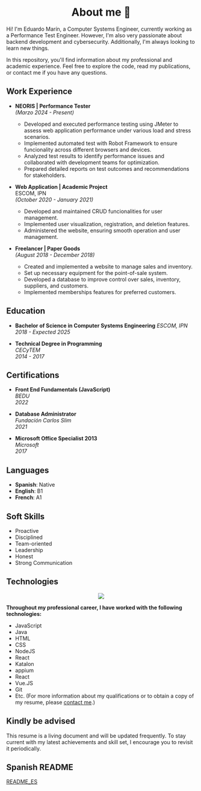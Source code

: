 <h1 align="center"> <b> About me 🤟 </b></h1>

Hi! I'm Eduardo Marín, a Computer Systems Engineer, currently working as a Performance Test Engineer. However, I'm also very passionate about backend development and cybersecurity. Additionally, I'm always looking to learn new things.

In this repository, you'll find information about my professional and academic experience. Feel free to explore the code, read my publications, or contact me if you have any questions.


## Work Experience

* **NEORIS | Performance Tester**  
    *(Marzo 2024 - Present)*

    * Developed and executed performance testing using JMeter to assess web application performance under various load and stress scenarios.
    * Implemented automated test with Robot Framework to ensure funcionality across different browsers and devices.
    * Analyzed test results to identify performance issues and collaborated with development teams for optimization.
    * Prepared detailed reports on test outcomes and recommendations for stakeholders.

* **Web Application | Academic Project**   
  ESCOM, IPN  
  *(October 2020 - January 2021)*
    * Developed and maintained CRUD funcionalities for user management.
    * Implemented user visualization, registration, and deletion features.
    * Administered the website, ensuring smooth operation and user management.

* **Freelancer | Paper Goods**  
  *(August 2018 - December 2018)*
  * Created and implemented a website to manage sales and inventory.
  * Set up necessary equipment for the point-of-sale system.
  * Developed a database to improve control over sales, inventory, suppliers, and customers.
  * Implemented memberships features for preferred customers.

## Education

* **Bachelor of Science in Computer Systems Engineering**
    *ESCOM, IPN*   
    *2018 - Expected 2025*

* **Technical Degree in Programming**  
    *CECyTEM*   
    *2014 - 2017*


## Certifications
* **Front End Fundamentals (JavaScript)**   
   *BEDU*  
    *2022*

* **Database Administrator**    
    *Fundación Carlos Slim*   
    *2021*

* **Microsoft Office Specialist 2013**   
    *Microsoft*   
    *2017*

## Languages
- **Spanish**: Native
- **English**: B1
- **French**: A1

## Soft Skills
- Proactive
- Disciplined
- Team-oriented
- Leadership
- Honest
- Strong Communication

## Technologies
<p align="center">
  <a href="https://skillicons.dev">
    <img src="https://skillicons.dev/icons?i=js,html,css,java,nodejs,react,vue,git,arduino,bash,bootstrap,c,cs,cpp,github,kali,latex,linux,mysql,nextjs,php,notion,postman,py,raspberrypi,visualstudio,vscode" />
  </a>
</p>


**Throughout my professional career, I have worked with the following technologies:**

* JavaScript
* Java
* HTML
* CSS
* NodeJS
* React
* Katalon
* appium
* React
* Vue.JS
* Git
* Etc. (For more information about my qualifications or to obtain a copy of my resume, please [contact me](mailto:marineduardo@gmail.com).)

## Kindly be advised
This resume is a living document and will be updated frequently. To stay current with my latest achievements and skill set, I encourage you to revisit it periodically.

## Spanish README
[README_ES](README_ES.md)

